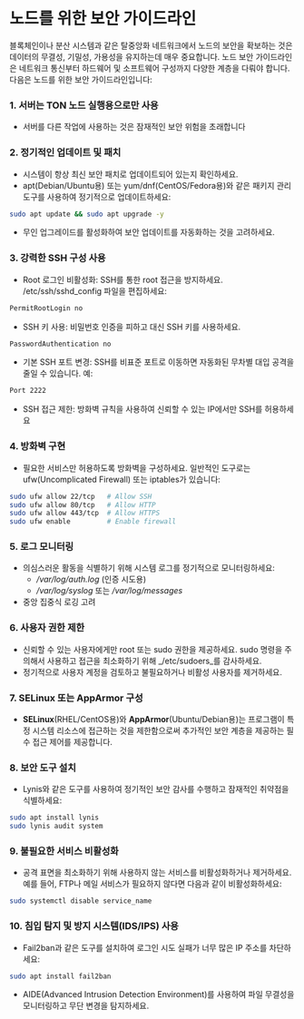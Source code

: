 # 노드를 위한 보안 가이드라인

블록체인이나 분산 시스템과 같은 탈중앙화 네트워크에서 노드의 보안을 확보하는 것은 데이터의 무결성, 기밀성, 가용성을 유지하는데 매우 중요합니다. 노드 보안 가이드라인은 네트워크 통신부터 하드웨어 및 소프트웨어 구성까지 다양한 계층을 다뤄야 합니다. 다음은 노드를 위한 보안 가이드라인입니다:

### 1. 서버는 TON 노드 실행용으로만 사용

- 서버를 다른 작업에 사용하는 것은 잠재적인 보안 위험을 초래합니다

### 2. 정기적인 업데이트 및 패치

- 시스템이 항상 최신 보안 패치로 업데이트되어 있는지 확인하세요.
- apt(Debian/Ubuntu용) 또는 yum/dnf(CentOS/Fedora용)와 같은 패키지 관리 도구를 사용하여 정기적으로 업데이트하세요:

```bash
sudo apt update && sudo apt upgrade -y
```

- 무인 업그레이드를 활성화하여 보안 업데이트를 자동화하는 것을 고려하세요.

### 3. 강력한 SSH 구성 사용

- Root 로그인 비활성화: SSH를 통한 root 접근을 방지하세요. /etc/ssh/sshd_config 파일을 편집하세요:

```bash
PermitRootLogin no
```

- SSH 키 사용: 비밀번호 인증을 피하고 대신 SSH 키를 사용하세요.

```bash
PasswordAuthentication no
```

- 기본 SSH 포트 변경: SSH를 비표준 포트로 이동하면 자동화된 무차별 대입 공격을 줄일 수 있습니다. 예:

```bash
Port 2222
```

- SSH 접근 제한: 방화벽 규칙을 사용하여 신뢰할 수 있는 IP에서만 SSH를 허용하세요

### 4. 방화벽 구현

- 필요한 서비스만 허용하도록 방화벽을 구성하세요. 일반적인 도구로는 ufw(Uncomplicated Firewall) 또는 iptables가 있습니다:

```bash
sudo ufw allow 22/tcp   # Allow SSH
sudo ufw allow 80/tcp   # Allow HTTP
sudo ufw allow 443/tcp  # Allow HTTPS
sudo ufw enable         # Enable firewall
```

### 5. 로그 모니터링

- 의심스러운 활동을 식별하기 위해 시스템 로그를 정기적으로 모니터링하세요:
  - */var/log/auth.log* (인증 시도용)
  - */var/log/syslog* 또는 */var/log/messages*
- 중앙 집중식 로깅 고려

### 6. 사용자 권한 제한

- 신뢰할 수 있는 사용자에게만 root 또는 sudo 권한을 제공하세요. sudo 명령을 주의해서 사용하고 접근을 최소화하기 위해 _/etc/sudoers_를 감사하세요.
- 정기적으로 사용자 계정을 검토하고 불필요하거나 비활성 사용자를 제거하세요.

### 7. SELinux 또는 AppArmor 구성

- **SELinux**(RHEL/CentOS용)와 **AppArmor**(Ubuntu/Debian용)는 프로그램이 특정 시스템 리소스에 접근하는 것을 제한함으로써 추가적인 보안 계층을 제공하는 필수 접근 제어를 제공합니다.

### 8. 보안 도구 설치

- Lynis와 같은 도구를 사용하여 정기적인 보안 감사를 수행하고 잠재적인 취약점을 식별하세요:

```bash
sudo apt install lynis
sudo lynis audit system
```

### 9. 불필요한 서비스 비활성화

- 공격 표면을 최소화하기 위해 사용하지 않는 서비스를 비활성화하거나 제거하세요. 예를 들어, FTP나 메일 서비스가 필요하지 않다면 다음과 같이 비활성화하세요:

```bash
sudo systemctl disable service_name
```

### 10. 침입 탐지 및 방지 시스템(IDS/IPS) 사용

- Fail2ban과 같은 도구를 설치하여 로그인 시도 실패가 너무 많은 IP 주소를 차단하세요:

```bash
sudo apt install fail2ban
```

- AIDE(Advanced Intrusion Detection Environment)를 사용하여 파일 무결성을 모니터링하고 무단 변경을 탐지하세요.
